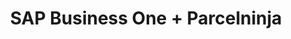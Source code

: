 ---
title: "SAP Business One + Parcelninja"
seoTitle: "SAP Business One Parcelninja Integration"
seoDescription: "Integrate SAP Business One with Parcelninja, and you'll be able to automate logistics, simplify the ordering process and save time - and money. Find out more about how a SAP Business One Parcelninja Integration can help your business."
lead: "Let Stock2Shop send fulfillment notifications to Parcelninja once orders are successfully raised in SAP Business One. Here’s how we can help you streamline your workflow."
type: "source-fulfillment"
source: "sap"
fulfillment: "parcelninja"
image: "/images/sap-shopify.png"
imageAlt: Parcelninja logo
tags: []
aliases:
---